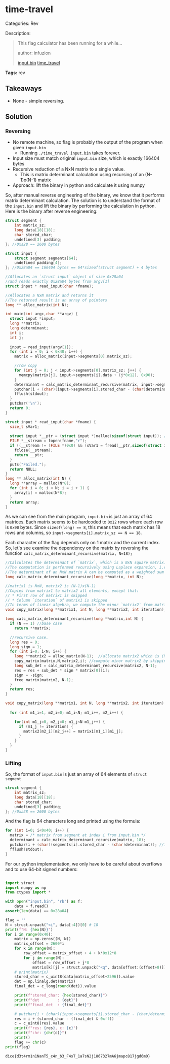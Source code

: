 # time-travel

Categories: Rev

Description:
> This flag calculator has been running for a while...
> 
>author: infuzion
>
>[input.bin](src/input.bin) [time_travel](src/time_travel)
>

**Tags:** rev

## Takeaways

* None - simple reversing.

## Solution

### Reversing

* No remote machine, so flag is probably the output of the program when given `input.bin`
  * Running `./time_travel input.bin` takes forever.
* Input size must match original `input.bin` size, which is exactly 166404 bytes
* Recursive reduction of a NxN matrix to a single value.
  * This is matrix determinant calculation using recursing of an (N-1)x(N-1) matrix
* Approach: lift the binary in python and calculate it using numpy

So, after manual reverse engineering of the binary, we know that it performs matrix determinant calculation. The solution is to understand the format of the `input.bin` and lift the binary by performing the calculation in python. Here is the binary after reverse engineering:

```c
struct segment {
    int matrix_sz;
    long data[18][18];
    char stored_char;
    undefined[3] padding;
}; //0xa28 == 2600 bytes

struct input {
    struct segment segments[64];
    undefined padding[4];
}; //0x28a04 == 166404 bytes == 64*sizeof(struct segment) + 4 bytes

//Allocates an `struct input` object of size 0x28a04
//and reads exactly 0x28a04 bytes from argv[1]
struct input * read_input(char *fname);

//Allocates a NxN matrix and returns it
//The returned result is an array of pointers
long ** alloc_matrix(int N);

int main(int argc,char **argv) {
  struct input *input;
  long **matrix;
  long determinant;
  int i;
  int j;
  
  input = read_input(argv[1]);
  for (int i = 0; i < 0x40; i++) {
    matrix = alloc_matrix(input->segments[0].matrix_sz);

    //row copy
    for (int j = 0; j < input->segments[0].matrix_sz; j++) {
      memcpy(matrix[j], input->segments[i].data + (j*0x12), 0x90);
    }
    determinant = calc_matrix_determinant_recursive(matrix, input->segments[0].matrix_sz);
    putchar(i + (char)(input->segments[i].stored_char - (char)determinant)); //flag character
    fflush(stdout);
  }
  putchar('\n');
  return 0;
}

struct input * read_input(char *fname) {
  size_t sVar1;
  
  struct input *__ptr = (struct input *)malloc(sizeof(struct input)); //0x28a04
  FILE *__stream = fopen(fname,"r");
  if ((__stream != (FILE *)0x0) && (sVar1 = fread(__ptr,sizeof(struct input),1,__stream), sVar1 == 1)) {
    fclose(__stream);
    return __ptr;
  }
  puts("Failed.");
  return NULL;
}
long ** alloc_matrix(int N) {
  long **array = malloc(N*8);
  for (int i = 0; i < N; i = i + 1) {
    array[i] = malloc(N*8);
  }
  return array;
}
```

As we can see from the main program, `input.bin` is just an array of 64 matrices. Each matrix seems to be hardcoded to `0x12` rows where each row is `0x90` bytes. Since `sizeof(long) == 8`, this means that each matrix has 18 rows and columns, so `input->segments[i].matrix_sz == N == 18`.

Each character of the flag depends only on 1 matrix and the current index. So, let's see examine the dependency on the matrix by reversing the function `calc_matrix_determinant_recursive(matrix, N=18);`

```c
//Calculates the determinant of `matrix`, which is a NxN square matrix.
//The computation is performed recursively using Laplace expansion, i.e.:
//The determinant of an NxN matrix A can be computed as a weighted sum of minors, which are the determinants of some (N-1)x(N-1) submatrices of A.
long calc_matrix_determinant_recursive(long **matrix, int N);

//matrix1 is NxN, matrix2 is (N-1)x(N-1)
//Copies from matrix1 to matrix2 all elements, except that:
// * First row of matrix1 is skipped
// * Column `iteration` of matrix1 is skipped
//In terms of linear algebra, we compute the minor `matrix2` from matrix1
void copy_matrix(long **matrix1, int N, long **matrix2, int iteration);

long calc_matrix_determinant_recursive(long **matrix,int N) {
  if (N == 1) //base case
    return **matrix;

  //recursive case.
  long res = 0;
  long sign = 1;
  for (int i=0; i<N; i++) {
    long **matrix2 = alloc_matrix(N-1);  //allocate matrix2 which is (N-1)x(N-1)
    copy_matrix(matrix,N,matrix2,i); //compute minor matrix2 by skipping row 0 and column i
    long sub_det = calc_matrix_determinant_recursive(matrix2, N-1);
    res = res + sub_det * sign * matrix[0][i];
    sign = -sign;
    free_matrix(matrix2, N-1);
  }
  return res;
}

void copy_matrix(long **matrix1, int N, long **matrix2, int iteration) {
  
  for (int m1_i=1, m2_i=0; m1_i<N; m1_i++, m2_i++) {

    for(int m1_j=0, m2_j=0; m1_j<N m1_j++) {
      if (m1_j != iteration) {
        matrix2[m2_i][m2_j++] = matrix1[m1_i][m1_j];
      }
    }
  }
}
```

### Lifting

So, the format of `input.bin` is just an array of 64 elements of `struct segment`

```c
struct segment {
    int matrix_sz;
    long data[18][18];
    char stored_char;
    undefined[3] padding;
}; //0xa28 == 2600 bytes
```

And the flag is 64 characters long and printed using the formula:

```c
for (int i=0; i<0x40; i++) {
  matrix = /* matrix from segment at index i from input.bin */
  determinant = calc_matrix_determinant_recursive(matrix, 18);
  putchar(i + (char)(segments[i].stored_char - (char)determinant)); //flag character
  fflush(stdout);
}
```

For our python implementation, we only have to be careful about overflows and to use 64-bit signed numbers:

```python

import struct
import numpy as np
from ctypes import *

with open("input.bin", 'rb') as f:
    data = f.read()
assert(len(data) == 0x28a04)

flag = ''
N = struct.unpack("<i", data[:4])[0] # 18
print(f"N: {hex(N)}")
for i in range(0x40):
    matrix = np.zeros((N, N))
    matrix_offset = 2600*i
    for k in range(N):
        row_offset = matrix_offset + 4 + k*0x12*8
        for j in range(N):
            offset = row_offset + j*8
            matrix[k][j] = struct.unpack("<q", data[offset:(offset+8)])[0]
    # print(matrix)
    stored_char = c_uint8(data[matrix_offset+2596]).value
    det = np.linalg.det(matrix)
    final_det = c_long(round(det)).value

    print(f"stored_char: {hex(stored_char)}")
    print(f"det        : {det}")
    print(f"final_det  : {final_det}")

    # putchar(i + (char)(input->segments[i].stored_char - (char)determinant));
    res = i + (stored_char - (final_det & 0xff))
    c = c_uint8(res).value
    print(f"res: {res}, c: {c}")
    print(f"chr: {chr(c)}")
    print()
    flag += chr(c)
print(flag)
```

`dice{d3t4rm1n1NanT5_c4n_b3_F4sT_1a7sN2j1867327mA6jmapc817jgd6m0}`
